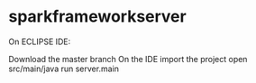 # sparkframeworkserver

On ECLIPSE IDE:

Download the master branch
On the IDE import the project 
open src/main/java
run server.main
